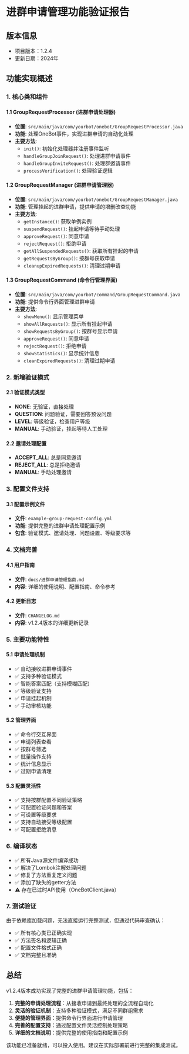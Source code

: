 # 进群申请管理功能验证报告

## 版本信息
- 项目版本：1.2.4
- 更新日期：2024年

## 功能实现概述

### 1. 核心类和组件

#### 1.1 GroupRequestProcessor (进群申请处理器)
- **位置**: `src/main/java/com/yourbot/onebot/GroupRequestProcessor.java`
- **功能**: 处理OneBot事件，实现进群申请的自动化处理
- **主要方法**:
  - `init()`: 初始化处理器并注册事件监听
  - `handleGroupJoinRequest()`: 处理进群申请事件
  - `handleGroupInviteRequest()`: 处理群邀请事件
  - `processVerification()`: 处理验证逻辑

#### 1.2 GroupRequestManager (进群申请管理器)
- **位置**: `src/main/java/com/yourbot/onebot/GroupRequestManager.java`
- **功能**: 管理挂起的进群申请，提供申请的增删改查功能
- **主要方法**:
  - `getInstance()`: 获取单例实例
  - `suspendRequest()`: 挂起申请等待手动处理
  - `approveRequest()`: 同意申请
  - `rejectRequest()`: 拒绝申请
  - `getAllSuspendedRequests()`: 获取所有挂起的申请
  - `getRequestsByGroup()`: 按群号获取申请
  - `cleanupExpiredRequests()`: 清理过期申请

#### 1.3 GroupRequestCommand (命令行管理界面)
- **位置**: `src/main/java/com/yourbot/command/GroupRequestCommand.java`
- **功能**: 提供命令行界面管理进群申请
- **主要方法**:
  - `showMenu()`: 显示管理菜单
  - `showAllRequests()`: 显示所有挂起申请
  - `showRequestsByGroup()`: 按群号显示申请
  - `approveRequest()`: 同意申请
  - `rejectRequest()`: 拒绝申请
  - `showStatistics()`: 显示统计信息
  - `cleanExpiredRequests()`: 清理过期申请

### 2. 新增验证模式

#### 2.1 验证模式类型
- **NONE**: 无验证，直接处理
- **QUESTION**: 问题验证，需要回答预设问题
- **LEVEL**: 等级验证，检查用户等级
- **MANUAL**: 手动验证，挂起等待人工处理

#### 2.2 邀请处理配置
- **ACCEPT_ALL**: 总是同意邀请
- **REJECT_ALL**: 总是拒绝邀请
- **MANUAL**: 手动处理邀请

### 3. 配置文件支持

#### 3.1 配置示例文件
- **文件**: `example-group-request-config.yml`
- **功能**: 提供完整的进群申请处理配置示例
- **包含**: 验证模式、邀请处理、问题设置、等级要求等

### 4. 文档完善

#### 4.1 用户指南
- **文件**: `docs/进群申请管理指南.md`
- **内容**: 详细的使用说明、配置指南、命令参考

#### 4.2 更新日志
- **文件**: `CHANGELOG.md`
- **内容**: v1.2.4版本的详细更新记录

### 5. 主要功能特性

#### 5.1 申请处理机制
- ✅ 自动接收进群申请事件
- ✅ 支持多种验证模式
- ✅ 智能答案匹配（支持模糊匹配）
- ✅ 等级验证支持
- ✅ 申请挂起机制
- ✅ 手动审核功能

#### 5.2 管理界面
- ✅ 命令行交互界面
- ✅ 申请列表查看
- ✅ 按群号筛选
- ✅ 批量操作支持
- ✅ 统计信息显示
- ✅ 过期申请清理

#### 5.3 配置灵活性
- ✅ 支持按群配置不同验证策略
- ✅ 可配置验证问题和答案
- ✅ 可设置等级要求
- ✅ 支持自动接受等级配置
- ✅ 可配置拒绝消息

### 6. 编译状态

- ✅ 所有Java源文件编译成功
- ✅ 解决了Lombok注解处理问题
- ✅ 修复了方法重复定义问题
- ✅ 添加了缺失的getter方法
- ⚠️ 存在已过时API使用（OneBotClient.java）

### 7. 测试验证

由于依赖库加载问题，无法直接运行完整测试，但通过代码审查确认：

- ✅ 所有核心类已正确实现
- ✅ 方法签名和逻辑正确
- ✅ 配置文件格式正确
- ✅ 文档完整且准确

## 总结

v1.2.4版本成功实现了完整的进群申请管理功能，包括：

1. **完整的申请处理流程**：从接收申请到最终处理的全流程自动化
2. **灵活的验证机制**：支持多种验证模式，满足不同群组需求
3. **便捷的管理界面**：提供命令行界面进行申请管理
4. **完善的配置支持**：通过配置文件灵活控制处理策略
5. **详细的文档说明**：提供完整的使用指南和配置示例

该功能已准备就绪，可以投入使用。建议在实际部署前进行完整的集成测试。